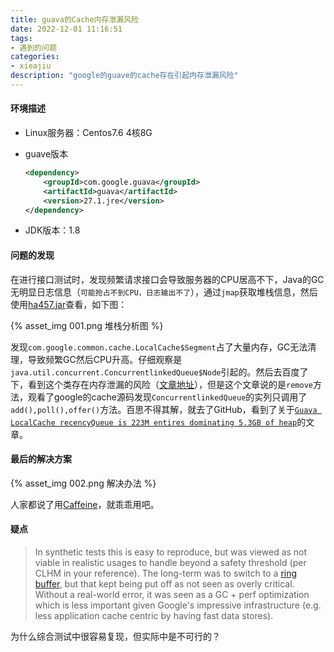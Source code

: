 ```yaml
---
title: guava的Cache内存泄漏风险
date: 2022-12-01 11:16:51
tags:
- 遇到的问题
categories:
- xieajiu
description: "google的guave的cache存在引起内存泄漏风险"
---
```


#### 环境描述

- Linux服务器：Centos7.6  4核8G

- guave版本

  ```xml
  <dependency>
      <groupId>com.google.guava</groupId>
      <artifactId>guava</artifactId>
      <version>27.1.jre</version>
  </dependency>
  ```

- JDK版本：1.8

#### 问题的发现

在进行接口测试时，发现频繁请求接口会导致服务器的CPU居高不下，Java的GC无明显日志信息（`可能抢占不到CPU，日志输出不了`），通过`jmap`获取堆栈信息，然后使用[ha457.jar](/download/ha457.jar)查看，如下图：

{% asset_img 001.png 堆栈分析图 %}

发现`com.google.common.cache.LocalCache$Segment`占了大量内存，GC无法清理，导致频繁GC然后CPU升高。仔细观察是`java.util.concurrent.ConcurrentlinkedQueue$Node`引起的。然后去百度了下，看到这个类存在内存泄漏的风险（[文章地址](https://zhuanlan.zhihu.com/p/328416427)），但是这个文章说的是`remove`方法，观看了google的cache源码发现`ConcurrentlinkedQueue`的实列只调用了`add(),poll(),offer()`方法。百思不得其解，就去了GitHub，看到了关于[`Guava LocalCache recencyQueue is 223M entires dominating 5.3GB of heap`](https://github.com/google/guava/issues/2408)的文章。

#### 最后的解决方案

{% asset_img 002.png 解决办法 %}

人家都说了用[Caffeine](https://github.com/ben-manes/caffeine)，就乖乖用吧。

#### 疑点

> In synthetic tests this is easy to reproduce, but was viewed as not viable in realistic usages to handle beyond a safety threshold (per CLHM in your reference). The long-term was to switch to a [ring buffer](https://github.com/google/guava/issues/2063#issuecomment-107169736), but that kept being put off as not seen as overly critical. Without a real-world error, it was seen as a GC + perf optimization which is less important given Google's impressive infrastructure (e.g. less application cache centric by having fast data stores).

为什么综合测试中很容易复现，但实际中是不可行的？

